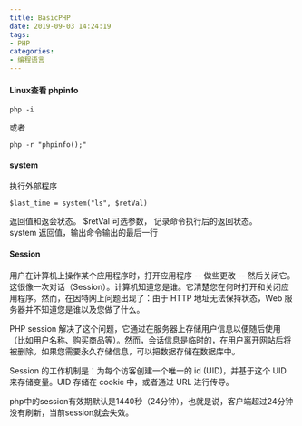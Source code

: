 ```yaml
---
title: BasicPHP
date: 2019-09-03 14:24:19
tags:
- PHP
categories: 
- 编程语言
---
```

#### Linux查看 phpinfo
```
php -i
```
或者
```
php -r "phpinfo();"
```
#### system
执行外部程序
```
$last_time = system("ls", $retVal)
```
返回值和返会状态。 
$retVal 可选参数， 记录命令执行后的返回状态。<br>
system 返回值，输出命令输出的最后一行

#### Session
用户在计算机上操作某个应用程序时，打开应用程序 -- 做些更改 -- 然后关闭它。这很像一次对话（Session）。计算机知道您是谁。它清楚您在何时打开和关闭应用程序。然而，在因特网上问题出现了：由于 HTTP 地址无法保持状态，Web 服务器并不知道您是谁以及您做了什么。

PHP session 解决了这个问题，它通过在服务器上存储用户信息以便随后使用（比如用户名称、购买商品等）。然而，会话信息是临时的，在用户离开网站后将被删除。如果您需要永久存储信息，可以把数据存储在数据库中。

Session 的工作机制是：为每个访客创建一个唯一的 id (UID)，并基于这个 UID 来存储变量。UID 存储在 cookie 中，或者通过 URL 进行传导。

php中的session有效期默认是1440秒（24分钟），也就是说，客户端超过24分钟没有刷新，当前session就会失效。